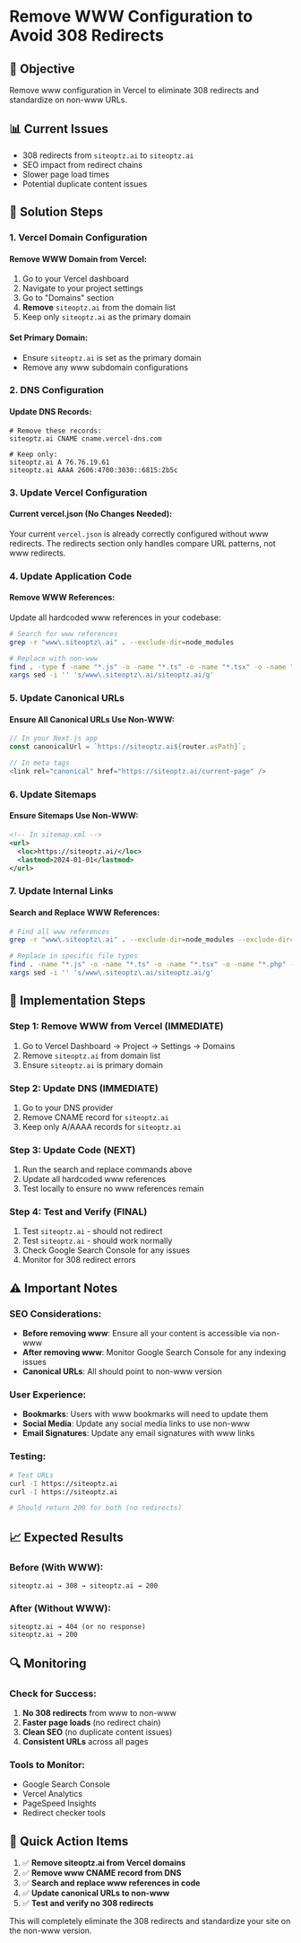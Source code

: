# Remove WWW Configuration to Avoid 308 Redirects

## 🎯 **Objective**
Remove www configuration in Vercel to eliminate 308 redirects and standardize on non-www URLs.

## 📊 **Current Issues**
- 308 redirects from `siteoptz.ai` to `siteoptz.ai`
- SEO impact from redirect chains
- Slower page load times
- Potential duplicate content issues

## 🔧 **Solution Steps**

### **1. Vercel Domain Configuration**

#### **Remove WWW Domain from Vercel:**
1. Go to your Vercel dashboard
2. Navigate to your project settings
3. Go to "Domains" section
4. **Remove** `siteoptz.ai` from the domain list
5. Keep only `siteoptz.ai` as the primary domain

#### **Set Primary Domain:**
- Ensure `siteoptz.ai` is set as the primary domain
- Remove any www subdomain configurations

### **2. DNS Configuration**

#### **Update DNS Records:**
```dns
# Remove these records:
siteoptz.ai CNAME cname.vercel-dns.com

# Keep only:
siteoptz.ai A 76.76.19.61
siteoptz.ai AAAA 2606:4700:3030::6815:2b5c
```

### **3. Update Vercel Configuration**

#### **Current vercel.json (No Changes Needed):**
Your current `vercel.json` is already correctly configured without www redirects. The redirects section only handles compare URL patterns, not www redirects.

### **4. Update Application Code**

#### **Remove WWW References:**
Update all hardcoded www references in your codebase:

```bash
# Search for www references
grep -r "www\.siteoptz\.ai" . --exclude-dir=node_modules

# Replace with non-www
find . -type f -name "*.js" -o -name "*.ts" -o -name "*.tsx" -o -name "*.php" | \
xargs sed -i '' 's/www\.siteoptz\.ai/siteoptz.ai/g'
```

### **5. Update Canonical URLs**

#### **Ensure All Canonical URLs Use Non-WWW:**
```javascript
// In your Next.js app
const canonicalUrl = `https://siteoptz.ai${router.asPath}`;

// In meta tags
<link rel="canonical" href="https://siteoptz.ai/current-page" />
```

### **6. Update Sitemaps**

#### **Ensure Sitemaps Use Non-WWW:**
```xml
<!-- In sitemap.xml -->
<url>
  <loc>https://siteoptz.ai/</loc>
  <lastmod>2024-01-01</lastmod>
</url>
```

### **7. Update Internal Links**

#### **Search and Replace WWW References:**
```bash
# Find all www references
grep -r "www\.siteoptz\.ai" . --exclude-dir=node_modules --exclude-dir=.git

# Replace in specific file types
find . -name "*.js" -o -name "*.ts" -o -name "*.tsx" -o -name "*.php" -o -name "*.html" | \
xargs sed -i '' 's/www\.siteoptz\.ai/siteoptz.ai/g'
```

## 🚀 **Implementation Steps**

### **Step 1: Remove WWW from Vercel (IMMEDIATE)**
1. Go to Vercel Dashboard → Project → Settings → Domains
2. Remove `siteoptz.ai` from domain list
3. Ensure `siteoptz.ai` is primary domain

### **Step 2: Update DNS (IMMEDIATE)**
1. Go to your DNS provider
2. Remove CNAME record for `siteoptz.ai`
3. Keep only A/AAAA records for `siteoptz.ai`

### **Step 3: Update Code (NEXT)**
1. Run the search and replace commands above
2. Update all hardcoded www references
3. Test locally to ensure no www references remain

### **Step 4: Test and Verify (FINAL)**
1. Test `siteoptz.ai` - should not redirect
2. Test `siteoptz.ai` - should work normally
3. Check Google Search Console for any issues
4. Monitor for 308 redirect errors

## ⚠️ **Important Notes**

### **SEO Considerations:**
- **Before removing www**: Ensure all your content is accessible via non-www
- **After removing www**: Monitor Google Search Console for any indexing issues
- **Canonical URLs**: All should point to non-www version

### **User Experience:**
- **Bookmarks**: Users with www bookmarks will need to update them
- **Social Media**: Update any social media links to use non-www
- **Email Signatures**: Update any email signatures with www links

### **Testing:**
```bash
# Test URLs
curl -I https://siteoptz.ai
curl -I https://siteoptz.ai

# Should return 200 for both (no redirects)
```

## 📈 **Expected Results**

### **Before (With WWW):**
```
siteoptz.ai → 308 → siteoptz.ai → 200
```

### **After (Without WWW):**
```
siteoptz.ai → 404 (or no response)
siteoptz.ai → 200
```

## 🔍 **Monitoring**

### **Check for Success:**
1. **No 308 redirects** from www to non-www
2. **Faster page loads** (no redirect chain)
3. **Clean SEO** (no duplicate content issues)
4. **Consistent URLs** across all pages

### **Tools to Monitor:**
- Google Search Console
- Vercel Analytics
- PageSpeed Insights
- Redirect checker tools

## 🎯 **Quick Action Items**

1. ✅ **Remove siteoptz.ai from Vercel domains**
2. ✅ **Remove www CNAME record from DNS**
3. ✅ **Search and replace www references in code**
4. ✅ **Update canonical URLs to non-www**
5. ✅ **Test and verify no 308 redirects**

This will completely eliminate the 308 redirects and standardize your site on the non-www version.
